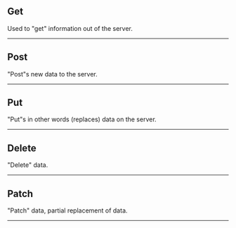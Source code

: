 Get
---
Used to "get" information out of the server. 

---

Post
---
"Post"s new data to the server.

---

Put
---
"Put"s in other words (replaces) data on the server.

---

Delete
---
"Delete" data.

---

Patch
---
"Patch" data, partial replacement of data.

---
